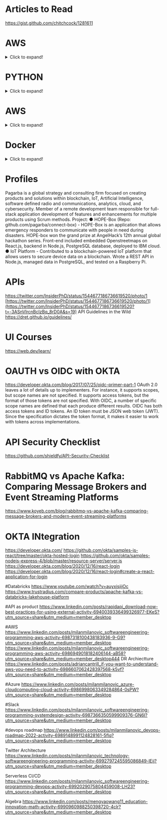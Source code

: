 # Articles to Read
https://gist.github.com/chitchcock/1281611

# AWS
<details>
  <summary>Click to expand!</summary>
  
  ## EC2  
  1. EC2 Key Pair
	1. https://www.youtube.com/watch?v=lMdin-L08p4
	2. https://www.youtube.com/watch?v=S5B09dq-jGQ
	3. https://stackoverflow.com/questions/7881469/change-key-pair-for-ec2-instance
  2. list
     * With some
     * Sub bullets
  3. For this
   1. do this
      1. then this
      2. then this
   2. do this too
  4. Which AWS service to use
  	https://www.linkedin.com/posts/milanmilanovic_softwareengineering-programming-aws-activity-6986949018182406144-aB58?utm_source=share&utm_medium=member_desktop
  5. 
</details>

# PYTHON
<details>
  <summary>Click to expand!</summary>
  
  ```javascript
    function logSometing(something) {
      console.log(`Logging: ${something}`);
    }
  ```
</details>

# AWS
<details>
  <summary>Click to expand!</summary>

1. EC2 Provisining  
2. EC2 Key pair
   1. What are EC2 Key paris
      1. https://www.youtube.com/watch?v=lMdin-L08p4
      2. https://stackoverflow.com/questions/7881469/change-key-pair-for-ec2-instance
   2. SSH to EC2
      1. https://www.youtube.com/watch?v=S5B09dq-jGQ
</details>

# Docker

<details>
  <summary>Click to expand!</summary>

1. Docker - https://adamtheautomator.com/docker-build-tag/#Getting_Prepared
</details>


# Profiles
Pagarba is a global strategy and consulting firm focused on creating products and solutions within blockchain, IoT, Artificial Intelligence, software defined radio and communications, analytics, cloud, and cybersecurity.
Member of a remote development team responsible for full-stack application development of features and enhancements for multiple products using Scrum methods. Project:
●	HOPE-Box (Repo: github.com/pagarba/connect-box) - HOPE-Box is an application that allows emergency responders to communicate with people in need during disasters. HOPE-box won the grand prize at AngelHack’s 12th annual global hackathon series. Front-end included embedded Openstreetmaps on React.js, backend in Node.js, PostgreSQL database, deployed to IBM cloud.
●	IoT Platform - Contributed to a blockchain-powered IoT platform that allows users to secure device data on a blockchain. Wrote a REST API in Node.js, managed data in PostgreSQL, and tested on a Raspberry Pi.

# APIs
https://twitter.com/InsiderPhD/status/1544677186736619520/photo/1
[https://twitter.com/InsiderPhD/status/1544677186736619520/photo/1](https://twitter.com/InsiderPhD/status/1544677186736619520?t=-3ASnVlrcnBcIzBq_8rD0A&s=19)
API Guidelines in the Wild
https://dret.github.io/guidelines/

# UI Courses
https://web.dev/learn/

# OAUTH vs OIDC with OKTA
https://developer.okta.com/blog/2017/07/25/oidc-primer-part-1
OAuth 2.0 leaves a lot of details up to implementers. For instance, it supports scopes, but scope names are not specified. It supports access tokens, but the format of those tokens are not specified. With OIDC, a number of specific scope names are defined that each produce different results. OIDC has both access tokens and ID tokens. An ID token must be JSON web token (JWT). Since the specification dictates the token format, it makes it easier to work with tokens across implementations.

# API Security Checklist
https://github.com/shieldfy/API-Security-Checklist

# RabbitMQ vs Apache Kafka: Comparing Message Brokers and Event Streaming Platforms
https://www.koyeb.com/blog/rabbitmq-vs-apache-kafka-comparing-message-brokers-and-modern-event-streaming-platforms

# OKTA INtegration
https://developer.okta.com/
https://github.com/okta/samples-js-react/tree/master/okta-hosted-login
https://github.com/okta/samples-nodejs-express-4/blob/master/resource-server/server.js
https://developer.okta.com/blog/2020/12/16/react-login
https://developer.okta.com/blog/2020/12/16/react-login#create-a-react-application-for-login

#Databricks
https://www.youtube.com/watch?v=auyxisjijOc
https://www.trustradius.com/compare-products/apache-kafka-vs-databricks-lakehouse-platform

#API as product
https://www.linkedin.com/posts/rapidapi_download-now-best-practices-for-using-external-activity-6940039336499326977-EKeS?utm_source=share&utm_medium=member_desktop

#AWS
https://www.linkedin.com/posts/milanmilanovic_softwareengineering-programming-aws-activity-6987318100438183936-9-G9?utm_source=share&utm_medium=member_desktop
https://www.linkedin.com/posts/milanmilanovic_softwareengineering-programming-aws-activity-6986949018182406144-aB58?utm_source=share&utm_medium=member_desktop444
DR Archiectture
https://www.linkedin.com/posts/adriancantrill_if-you-want-to-understand-aws-you-need-to-activity-6986607062428397568-k5vf?utm_source=share&utm_medium=member_desktop

#Azure
https://www.linkedin.com/posts/milanmilanovic_azure-cloudcomputing-cloud-activity-6986998063349284864-0sPW?utm_source=share&utm_medium=member_desktop

#Slack
https://www.linkedin.com/posts/milanmilanovic_softwareengineering-programming-systemdesign-activity-6987366350599909376-GN6I?utm_source=share&utm_medium=member_desktop

#devops roadmap
https://www.linkedin.com/posts/milanmilanovic_devops-roadmap-2022-activity-6989148991124828161-5flq?utm_source=share&utm_medium=member_desktop

Twitter Architecture
https://www.linkedin.com/posts/milanmilanovic_technology-softwareengineering-programming-activity-6992797245595086849-lEij?utm_source=share&utm_medium=member_desktop

Serverless CI/CD
https://www.linkedin.com/posts/milanmilanovic_softwareengineering-programming-devops-activity-6992029075804459008-LH23?utm_source=share&utm_medium=member_desktop

Algebra
https://www.linkedin.com/posts/mengyaowang11_education-innovation-math-activity-6990960988250398720-4clr?utm_source=share&utm_medium=member_desktop
